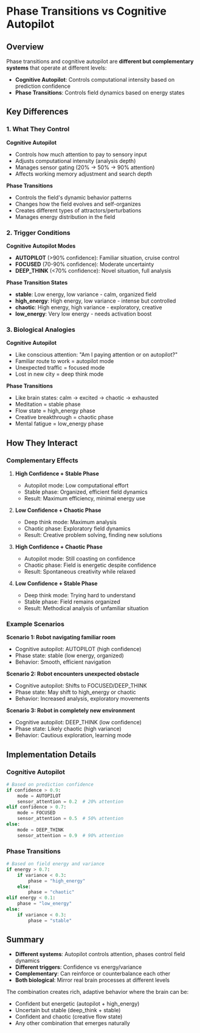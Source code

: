 # Phase Transitions vs Cognitive Autopilot

## Overview

Phase transitions and cognitive autopilot are **different but complementary systems** that operate at different levels:

- **Cognitive Autopilot**: Controls computational intensity based on prediction confidence
- **Phase Transitions**: Controls field dynamics based on energy states

## Key Differences

### 1. What They Control

**Cognitive Autopilot**
- Controls how much attention to pay to sensory input
- Adjusts computational intensity (analysis depth)
- Manages sensor gating (20% → 50% → 90% attention)
- Affects working memory adjustment and search depth

**Phase Transitions**
- Controls the field's dynamic behavior patterns
- Changes how the field evolves and self-organizes
- Creates different types of attractors/perturbations
- Manages energy distribution in the field

### 2. Trigger Conditions

**Cognitive Autopilot Modes**
- **AUTOPILOT** (>90% confidence): Familiar situation, cruise control
- **FOCUSED** (70-90% confidence): Moderate uncertainty
- **DEEP_THINK** (<70% confidence): Novel situation, full analysis

**Phase Transition States**
- **stable**: Low energy, low variance - calm, organized field
- **high_energy**: High energy, low variance - intense but controlled
- **chaotic**: High energy, high variance - exploratory, creative
- **low_energy**: Very low energy - needs activation boost

### 3. Biological Analogies

**Cognitive Autopilot**
- Like conscious attention: "Am I paying attention or on autopilot?"
- Familiar route to work = autopilot mode
- Unexpected traffic = focused mode
- Lost in new city = deep think mode

**Phase Transitions**
- Like brain states: calm → excited → chaotic → exhausted
- Meditation = stable phase
- Flow state = high_energy phase
- Creative breakthrough = chaotic phase
- Mental fatigue = low_energy phase

## How They Interact

### Complementary Effects

1. **High Confidence + Stable Phase**
   - Autopilot mode: Low computational effort
   - Stable phase: Organized, efficient field dynamics
   - Result: Maximum efficiency, minimal energy use

2. **Low Confidence + Chaotic Phase**
   - Deep think mode: Maximum analysis
   - Chaotic phase: Exploratory field dynamics
   - Result: Creative problem solving, finding new solutions

3. **High Confidence + Chaotic Phase**
   - Autopilot mode: Still coasting on confidence
   - Chaotic phase: Field is energetic despite confidence
   - Result: Spontaneous creativity while relaxed

4. **Low Confidence + Stable Phase**
   - Deep think mode: Trying hard to understand
   - Stable phase: Field remains organized
   - Result: Methodical analysis of unfamiliar situation

### Example Scenarios

**Scenario 1: Robot navigating familiar room**
- Cognitive autopilot: AUTOPILOT (high confidence)
- Phase state: stable (low energy, organized)
- Behavior: Smooth, efficient navigation

**Scenario 2: Robot encounters unexpected obstacle**
- Cognitive autopilot: Shifts to FOCUSED/DEEP_THINK
- Phase state: May shift to high_energy or chaotic
- Behavior: Increased analysis, exploratory movements

**Scenario 3: Robot in completely new environment**
- Cognitive autopilot: DEEP_THINK (low confidence)
- Phase state: Likely chaotic (high variance)
- Behavior: Cautious exploration, learning mode

## Implementation Details

### Cognitive Autopilot
```python
# Based on prediction confidence
if confidence > 0.9:
    mode = AUTOPILOT
    sensor_attention = 0.2  # 20% attention
elif confidence > 0.7:
    mode = FOCUSED
    sensor_attention = 0.5  # 50% attention
else:
    mode = DEEP_THINK
    sensor_attention = 0.9  # 90% attention
```

### Phase Transitions
```python
# Based on field energy and variance
if energy > 0.7:
    if variance < 0.3:
        phase = "high_energy"
    else:
        phase = "chaotic"
elif energy < 0.1:
    phase = "low_energy"
else:
    if variance < 0.3:
        phase = "stable"
```

## Summary

- **Different systems**: Autopilot controls attention, phases control field dynamics
- **Different triggers**: Confidence vs energy/variance
- **Complementary**: Can reinforce or counterbalance each other
- **Both biological**: Mirror real brain processes at different levels

The combination creates rich, adaptive behavior where the brain can be:
- Confident but energetic (autopilot + high_energy)
- Uncertain but stable (deep_think + stable)
- Confident and chaotic (creative flow state)
- Any other combination that emerges naturally